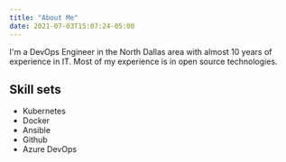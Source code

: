 ```yaml
---
title: "About Me"
date: 2021-07-03T15:07:24-05:00
---
```


I'm a DevOps Engineer in the North Dallas area with almost 10 years of experience in IT. Most of my experience is in open source technologies.

## Skill sets
* Kubernetes
* Docker
* Ansible
* Github
* Azure DevOps